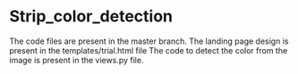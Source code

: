 # Strip_color_detection
The code files are present in the master branch.
The landing page design is present in the templates/trial.html file
The code to detect the color from the image is present in the views.py file.
